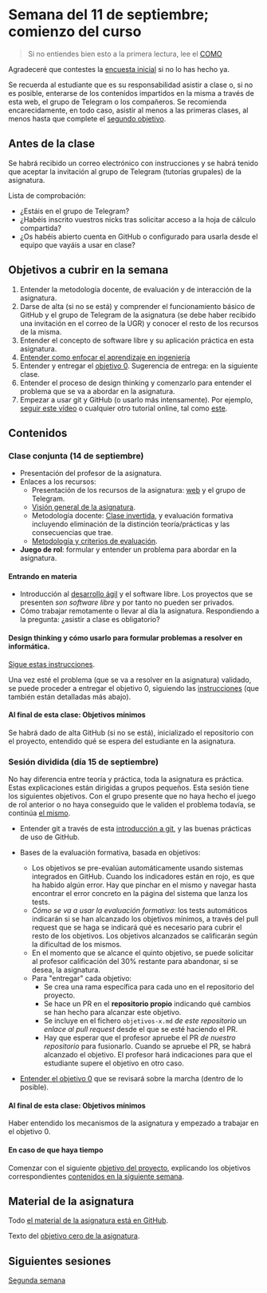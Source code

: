 # Semana del 11 de septiembre; comienzo del curso

> Si no entiendes bien esto a la primera lectura, lee el [COMO](COMO.md)

Agradeceré que contestes la [encuesta
inicial](https://docs.google.com/forms/d/e/1FAIpQLScfpAviOhfq8m5KN9ejb1WWVcIIIqTi10Zt2vnrUQ1VhPkJAA/viewform?usp=sf_link)
si no lo has hecho ya.

Se recuerda al estudiante que es su responsabilidad asistir a clase o, si no es
posible, enterarse de los contenidos impartidos en la misma a través de esta
web, el grupo de Telegram o los compañeros. Se recomienda encarecidamente, en
todo caso, asistir al menos a las primeras clases, al menos hasta que complete
el [segundo objetivo](http://jj.github.io/IV/documentos/proyecto/2.Modelo).

## Antes de la clase

Se habrá recibido un correo electrónico con instrucciones y se habrá tenido que
aceptar la invitación al grupo de Telegram (tutorías grupales) de la asignatura.

Lista de comprobación:

  * ¿Estáis en el grupo de Telegram?
  * ¿Habéis inscrito vuestros nicks tras solicitar acceso a la hoja de cálculo
    compartida?
  * ¿Os habéis abierto cuenta en GitHub o configurado para usarla desde el
    equipo que vayáis a usar en clase?

## Objetivos a cubrir en la semana

1. Entender la metodología docente, de evaluación y de interacción de la asignatura.
2. Darse de alta (si no se está) y comprender el funcionamiento básico de GitHub
   y el grupo de Telegram de la asignatura (se debe haber recibido una
   invitación en el correo de la UGR) y conocer el resto de los recursos de la
   misma.
2. Entender el concepto de software libre y su aplicación práctica en esta asignatura.
3. [Entender como enfocar el aprendizaje en ingeniería](https://www.youtube.com/watch?v=HLXrAdK1iZ4)
4. Entender y entregar el
   [objetivo
   0](http://jj.github.io/IV/documentos/proyecto/0.Repositorio). Sugerencia de
   entrega: en la siguiente clase.
5. Entender el proceso de design thinking y comenzarlo para entender
   el problema que se va a abordar en la asignatura.
6. Empezar a usar git y GitHub (o usarlo más intensamente). Por
   ejemplo, [seguir este
   vídeo](https://www.youtube.com/watch?v=gmXyJI01qa8) o cualquier
   otro tutorial online, tal como
   [este](https://learngitbranching.js.org/?locale=es_ES).

## Contenidos

### Clase conjunta (14 de septiembre)

* Presentación del profesor de la asignatura.
* Enlaces a los recursos:
  * Presentación de los recursos de la asignatura: [web](http://jj.github.io/IV) y
  el grupo de Telegram.
  * [Visión general de la
  asignatura](https://grados.ugr.es/informatica/pages/infoacademica/guias_docentes/curso_actual/cuarto/tecnologiasdelainformacion/infraestructuravirtual).
  * Metodología docente:
  [Clase invertida](http://www.tecnologiasparalaeducacion.es/la-clase-inversa-flip-classroom-tecnologias/), y evaluación formativa
  incluyendo eliminación de la distinción teoría/prácticas y las
  consecuencias que trae.
  * [Metodología y criterios de evaluación](../Metodología_y_criterios_de_evaluación.md).
* **Juego de rol**: formular y entender un problema para abordar en la asignatura.

#### Entrando en materia

* Introducción al [desarrollo ágil](https://jj.github.io/IV/preso/agil.html) y el software libre. Los proyectos que se
  presenten *son software libre* y por tanto no pueden ser privados.
* Cómo trabajar remotamente o llevar al día la asignatura. Respondiendo a la
  pregunta: ¿asistir a clase es obligatorio?

#### Design thinking y cómo usarlo para formular problemas a resolver en informática.

[Sigue estas instrucciones](http://jj.github.io/IV/documentos/actividades/juego-rol-design-thinking).

Una vez esté el problema (que se va a resolver en la asignatura) validado, se puede proceder a entregar el
objetivo 0, siguiendo las
[instrucciones](http://jj.github.io/IV/documentos/proyecto/0.Repositorio)
(que también están detalladas más abajo).

#### Al final de esta clase: Objetivos mínimos

Se habrá dado de alta GitHub (si no se está), inicializado el repositorio con el
proyecto, entendido qué se espera del estudiante en la asignatura.

### Sesión dividida (día 15 de septiembre)

No hay diferencia entre teoría y práctica, toda la asignatura es
práctica. Estas explicaciones están dirigidas a grupos pequeños. Esta
sesión tiene los siguientes objetivos. Con el grupo presente que no
haya hecho el juego de rol anterior o no haya conseguido que le
validen el problema todavía, se continúa [el
mismo](http://jj.github.io/IV/documentos/actividades).

* Entender git a través de esta [introducción a
git](http://jj.github.io/IV/preso/git.html#/), y las buenas prácticas de uso de
GitHub.

* Bases de la evaluación formativa, basada en objetivos:
  * Los objetivos se pre-evalúan automáticamente usando sistemas
  integrados en GitHub. Cuando los indicadores están en rojo, es que
  ha habido algún error. Hay que pinchar en el mismo y navegar hasta
  encontrar el error concreto en la página del sistema que lanza los
  tests.
  * *Cómo se va a usar la evaluación formativa*: los tests automáticos
  indicarán si se han alcanzado los objetivos mínimos, a través del
  pull request que se haga se indicará qué es necesario para cubrir el
  resto de los objetivos. Los objetivos alcanzados se calificarán
  según la dificultad de los mismos.
  * En el momento que se alcance el quinto objetivo, se puede
    solicitar al profesor calificación del 30% restante para
    abandonar, si se desea, la asignatura.
  * Para "entregar" cada objetivo:
    * Se crea una rama específica para cada uno en el repositorio del proyecto.
    * Se hace un PR en el **repositorio propio** indicando qué cambios se han hecho
    para alcanzar este objetivo.
    * Se incluye en el fichero `objetivos-x.md` *de este repositorio*
    un *enlace al pull request* desde el que se esté haciendo el PR.
    * Hay que esperar que el profesor apruebe el PR *de nuestro
    repositorio* para fusionarlo. Cuando se apruebe el PR, se habrá
    alcanzado el objetivo. El profesor hará indicaciones para que el
    estudiante supere el objetivo en otro caso.

* [Entender el objetivo 0](http://jj.github.io/IV/documentos/proyecto/0.Repositorio) que se revisará
sobre la marcha (dentro de lo posible).

#### Al final de esta clase: Objetivos mínimos

Haber entendido los mecanismos de la asignatura y empezado a trabajar en el
objetivo 0.

#### En caso de que haya tiempo

Comenzar con el siguiente [objetivo del
proyecto](http://jj.github.io/IV/documentos/proyecto/1.Infraestructura),
explicando los objetivos correspondientes [contenidos en la siguiente
semana](semana-02.md).

## Material de la asignatura

Todo [el material de la asignatura está en GitHub](http://jj.github.io/IV).

Texto del [objetivo cero de la
asignatura](http://jj.github.io/IV/documentos/proyecto/0.Repositorio).

## Siguientes sesiones

[Segunda semana](semana-02.md)

